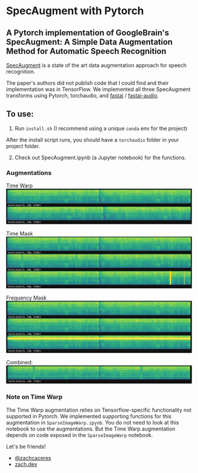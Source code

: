 # SpecAugment with Pytorch
## A Pytorch implementation of GoogleBrain's SpecAugment: A Simple Data Augmentation Method for Automatic Speech Recognition

[SpecAugment](https://ai.googleblog.com/2019/04/specaugment-new-data-augmentation.html) is a state of the art data augmentation approach for speech recognition.

The paper's authors did not publish code that I could find and their implementation was in TensorFlow. We implemented all three SpecAugment transforms using Pytorch, torchaudio, and [fastai](https://fast.ai) / [fastai-audio](https://github.com/zcaceres/fastai-audio).

## To use:
1. Run `install.sh` (I recommend using a unique `conda` env for the project)

After the install script runs, you should have a `torchaudio` folder in your project folder.

2. Check out SpecAugment.ipynb (a Jupyter notebook) for the functions.

### Augmentations
Time Warp
![time warp aug](./img/timewarp.png)

Time Mask
![time mask aug](./img/timemask.png)

Frequency Mask
![freq mask aug](./img/freqmask.png)

Combined:
![combined augs](./img/combined.png)

### Note on Time Warp
The Time Warp augmentation relies on Tensorflow-specific functionality not supported in Pytorch. We implemented supporting functions for this augmentation in `SparseImageWarp.ipynb`. You do not need to look at this notebook to use the augmentations. But the Time Warp augmentation depends on code exposed in the `SparseImageWarp` notebook.

Let's be friends!
- [@zachcaceres](https://twitter.com/zachcaceres)
- [zach.dev](https://zach.dev)
